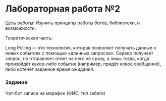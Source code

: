 # Лабораторная работа №2

Цель работы: Изучить принципы работы ботов, библиотеки, и возможности.

Теоретическая часть: 

Long Polling — это технология, которая позволяет получать данные о новых событиях с помощью «длинных запросов». Сервер получает запрос, но отправляет ответ на него не сразу, а лишь тогда, когда произойдёт какое-либо событие (например, придёт новое сообщение), либо истечёт заданное время ожидания.

### Задание

Чат-бот записи на марафон (ФИО, тип забега)